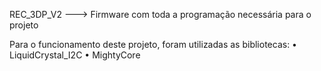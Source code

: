 REC_3DP_V2 ---> Firmware com toda a programação necessária para o projeto

Para o funcionamento deste projeto, foram utilizadas as bibliotecas:
• LiquidCrystal_I2C
• MightyCore 
